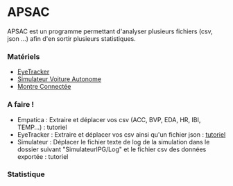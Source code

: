 # APSAC
APSAC est un programme permettant d'analyser plusieurs fichiers (csv, json ...) afin d'en sortir plusieurs statistiques.

### Matériels
- [EyeTracker](https://pupil-labs.com/products/core/)
- [Simulateur Voiture Autonome](https://ipg-automotive.com/fr/)
- [Montre Connectée](https://www.empatica.com/en-eu/research/e4/)

### A faire !
- Empatica : Extraire et déplacer vos csv (ACC, BVP, EDA, HR, IBI, TEMP...) : tutoriel
- EyeTracker : Extraire et déplacer vos csv ainsi qu'un fichier json : [tutoriel](https://github.com/BenderSaucisson/APSAC/wiki/Fichiers-Eye-Tracker)
- Simulateur : Déplacer le fichier texte de log de la simulation dans le dossier suivant "SimulateurIPG/Log" et le fichier csv des données exportée : tutoriel

### Statistique
